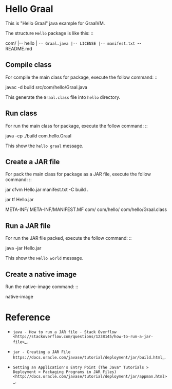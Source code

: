 Hello Graal
=======================

This is "Hello Graal" java example for GraalVM.

The structure ``Hello`` package is like this: ::

  com/
  |-- hello
  |   `-- Graal.java
  |-- LICENSE
  |-- manifest.txt
  `-- README.md

Compile class
-------------

For compile the main class for package, execute the follow command: ::

  javac -d build src/com/hello/Graal.java

This generate the ``Graal.class`` file into ``hello`` directory.

Run class
---------

For run the main class for package, execute the follow command: ::

   java -cp ./build com.hello.Graal

This show the ``hello graal`` message.

Create a JAR file
-----------------

For pack the main class for package as a JAR file, execute the follow command: ::

  jar cfvm Hello.jar manifest.txt -C build .

  jar tf Hello.jar

  META-INF/
  META-INF/MANIFEST.MF
  com/
  com/hello/
  com/hello/Graal.class

Run a JAR file
--------------

For run the JAR file packed, execute the follow command: ::

  java -jar Hello.jar

This show the ``Hello world`` message.

Create a native image
--------------

Run the native-image command: ::

  native-image


Reference
=========

- `java - How to run a JAR file - Stack Overflow <http://stackoverflow.com/questions/1238145/how-to-run-a-jar-file>`_.

- `jar - Creating a JAR File https://docs.oracle.com/javase/tutorial/deployment/jar/build.html`_.

- `Setting an Application's Entry Point (The Java™ Tutorials > Deployment > Packaging Programs in JAR Files) <http://docs.oracle.com/javase/tutorial/deployment/jar/appman.html>`_.
